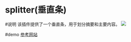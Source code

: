 # splitter(垂直条)

#说明
该插件提供了一个垂直条，用于划分摘要和主要内容。
![](https://raw.githubusercontent.com/yoshidax/gitbook-plugin-splitter/master/gitbook-splitter-demo.gif)

#demo
[参考网站](https://github.com/yoshidax/gitbook-plugin-splitter)